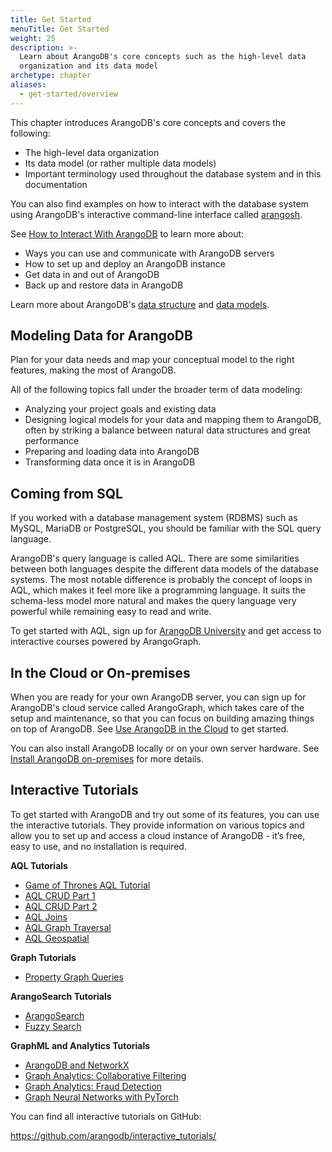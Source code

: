 ```yaml
---
title: Get Started
menuTitle: Get Started
weight: 25
description: >-
  Learn about ArangoDB's core concepts such as the high-level data
  organization and its data model
archetype: chapter
aliases:
  - get-started/overview
---
```

This chapter introduces ArangoDB's core concepts and covers the following:

- The high-level data organization
- Its data model (or rather multiple data models)
- Important terminology used throughout the database system and in this
  documentation

You can also find examples on how to interact with the database system
using ArangoDB's interactive command-line interface called [arangosh](../components/tools/arangodb-shell/_index.md).

See [How to Interact With ArangoDB](how-to-interact-with-arangodb.md) to learn
more about:
- Ways you can use and communicate with ArangoDB servers
- How to set up and deploy an ArangoDB instance
- Get data in and out of ArangoDB
- Back up and restore data in ArangoDB

Learn more about ArangoDB's [data structure](../concepts/data-structure/_index.md) and
[data models](../concepts/data-models.md).

## Modeling Data for ArangoDB

Plan for your data needs and map your conceptual model to the right features,
making the most of ArangoDB.

All of the following topics fall under the broader term of data modeling:

- Analyzing your project goals and existing data
- Designing logical models for your data and mapping them to ArangoDB, often
  by striking a balance between natural data structures and great performance
- Preparing and loading data into ArangoDB
- Transforming data once it is in ArangoDB

## Coming from SQL

If you worked with a database management system (RDBMS) such as MySQL,
MariaDB or PostgreSQL, you should be familiar with the SQL query language.

ArangoDB's query language is called AQL. There are some similarities between both
languages despite the different data models of the database systems. The most
notable difference is probably the concept of loops in AQL, which makes it feel
more like a programming language. It suits the schema-less model more natural
and makes the query language very powerful while remaining easy to read and write.

To get started with AQL, sign up for [ArangoDB University](https://university.arangodb.com/)
and get access to interactive courses powered by ArangoGraph. 

## In the Cloud or On-premises

When you are ready for your own ArangoDB server, you can sign up for ArangoDB's
cloud service called ArangoGraph, which takes care of the setup and maintenance, so
that you can focus on building amazing things on top of ArangoDB. See
[Use ArangoDB in the Cloud](set-up-a-cloud-instance.md) to get started.

You can also install ArangoDB locally or on your own server hardware.
See [Install ArangoDB on-premises](on-premises-installation.md) for more details.

## Interactive Tutorials

To get started with ArangoDB and try out some of its features, you can use the
interactive tutorials. They provide information on various topics and allow you
to set up and access a cloud instance of ArangoDB - it’s free, easy to use, and
no installation is required.

**AQL Tutorials**

- [Game of Thrones AQL Tutorial](https://colab.research.google.com/github/arangodb/interactive_tutorials/blob/master/notebooks/ArangoDB_GOT_Tutorial.ipynb)
- [AQL CRUD Part 1](https://colab.research.google.com/github/arangodb/interactive_tutorials/blob/master/notebooks/AqlCrudTutorial.ipynb)
- [AQL CRUD Part 2](https://colab.research.google.com/github/arangodb/interactive_tutorials/blob/master/notebooks/AqlPart2Tutorial.ipynb)
- [AQL Joins](https://colab.research.google.com/github/arangodb/interactive_tutorials/blob/master/notebooks/AqlJoinTutorial.ipynb)
- [AQL Graph Traversal](https://colab.research.google.com/github/arangodb/interactive_tutorials/blob/master/notebooks/AqlTraversalTutorial.ipynb)
- [AQL Geospatial](https://colab.research.google.com/github/arangodb/interactive_tutorials/blob/master/notebooks/AqlGeospatialTutorial.ipynb)

**Graph Tutorials**

- [Property Graph Queries](https://colab.research.google.com/github/joerg84/Graph_Powered_ML_Workshop/blob/master/Graphs_Queries.ipynb)

**ArangoSearch Tutorials**

- [ArangoSearch](https://colab.research.google.com/github/arangodb/interactive_tutorials/blob/master/notebooks/ArangoSearch.ipynb)
- [Fuzzy Search](https://colab.research.google.com/github/arangodb/interactive_tutorials/blob/master/notebooks/FuzzySearch.ipynb)

**GraphML and Analytics Tutorials**

- [ArangoDB and NetworkX](https://colab.research.google.com/github/arangodb/interactive_tutorials/blob/master/notebooks/ArangoDB_NetworkX_Interface_Introduction.ipynb)
- [Graph Analytics: Collaborative Filtering](https://colab.research.google.com/github/arangodb/interactive_tutorials/blob/master/notebooks/Collaborative_Filtering.ipynb)
- [Graph Analytics: Fraud Detection](https://colab.research.google.com/github/joerg84/Graph_Powered_ML_Workshop/blob/master/Fraud_Detection.ipynb)
- [Graph Neural Networks with PyTorch](https://colab.research.google.com/github/arangodb/interactive_tutorials/blob/master/notebooks/arangoflix/predict_Movie_Rating_GNN.ipynb)

You can find all interactive tutorials on GitHub:

<https://github.com/arangodb/interactive_tutorials/>
